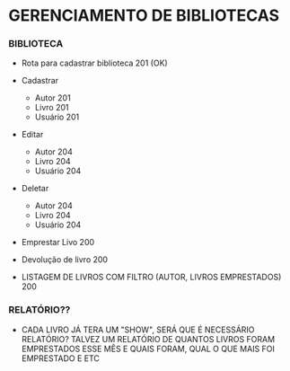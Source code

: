 # GERENCIAMENTO DE BIBLIOTECAS

### BIBLIOTECA

- Rota para cadastrar biblioteca 201 (OK)

- Cadastrar

  - Autor 201
  - Livro 201
  - Usuário 201

- Editar

  - Autor 204
  - Livro 204
  - Usuário 204

- Deletar

  - Autor 204
  - Livro 204
  - Usuário 204

- Emprestar Livo 200
- Devolução de livro 200

- LISTAGEM DE LIVROS COM FILTRO (AUTOR, LIVROS EMPRESTADOS) 200

### RELATÓRIO??

- CADA LIVRO JÁ TERA UM "SHOW", SERÁ QUE É NECESSÁRIO RELATÓRIO?
  TALVEZ UM RELATÓRIO DE QUANTOS LIVROS FORAM EMPRESTADOS ESSE MÊS E QUAIS FORAM,
  QUAL O QUE MAIS FOI EMPRESTADO E ETC

